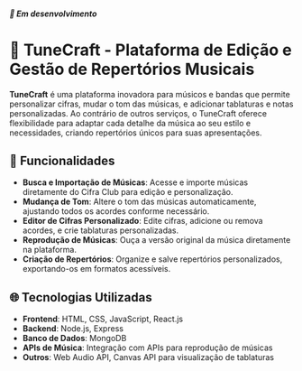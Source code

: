 ##### 🚧 Em desenvolvimento 

# 🎵 TuneCraft - Plataforma de Edição e Gestão de Repertórios Musicais

**TuneCraft** é uma plataforma inovadora para músicos e bandas que permite personalizar cifras, mudar o tom das músicas, e adicionar tablaturas e notas personalizadas. Ao contrário de outros serviços, o TuneCraft oferece flexibilidade para adaptar cada detalhe da música ao seu estilo e necessidades, criando repertórios únicos para suas apresentações.

## 🚀 Funcionalidades

- **Busca e Importação de Músicas**: Acesse e importe músicas diretamente do Cifra Club para edição e personalização.
- **Mudança de Tom**: Altere o tom das músicas automaticamente, ajustando todos os acordes conforme necessário.
- **Editor de Cifras Personalizado**: Edite cifras, adicione ou remova acordes, e crie tablaturas personalizadas.
- **Reprodução de Músicas**: Ouça a versão original da música diretamente na plataforma.
- **Criação de Repertórios**: Organize e salve repertórios personalizados, exportando-os em formatos acessíveis.

## 🌐 Tecnologias Utilizadas

- **Frontend**: HTML, CSS, JavaScript, React.js
- **Backend**: Node.js, Express
- **Banco de Dados**: MongoDB
- **APIs de Música**: Integração com APIs para reprodução de músicas
- **Outros**: Web Audio API, Canvas API para visualização de tablaturas


